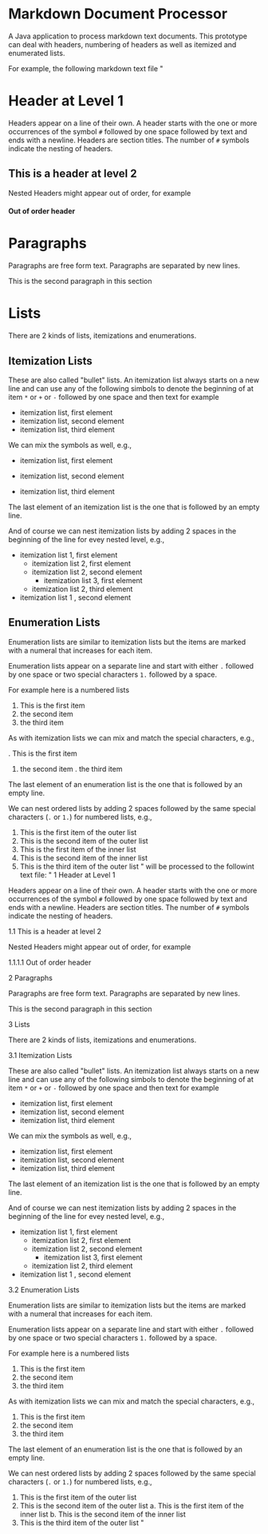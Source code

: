 # Markdown Document Processor

A Java application to process markdown text documents. This prototype can deal with headers, numbering of headers as well as itemized and enumerated lists.

For example, the following markdown text file
"
# Header at Level 1

Headers appear on a line of their own. A header starts with the one or
more occurrences of the symbol `#` followed
by one space followed by text and ends with a newline.
Headers are section titles. The number of `#` symbols indicate the
nesting of headers.

## This is a header at level 2 

Nested Headers might appear out of order, for example 

#### Out of order header 

# Paragraphs

Paragraphs are free form text. Paragraphs are separated by new lines. 

This is the second paragraph in this section

# Lists 

There are 2 kinds of lists, itemizations and enumerations.

## Itemization Lists

These are also called "bullet" lists. An itemization list always starts on a new line 
and can use any of the following simbols to denote the beginning of at item 
`*` or `+` or `-` followed by one space and then text for example 

* itemization list, first element 
* itemization list, second element 
* itemization list, third element 

We can mix the symbols as well, e.g., 

* itemization list, first element 
+ itemization list, second element 
- itemization list, third element 

The last element of an itemization list is the one that is followed 
by an empty line. 

And of course we can nest itemization lists by adding 2 spaces in the beginning 
of the line for evey nested level, e.g., 

* itemization list 1, first element 
  * itemization list 2, first element 
  * itemization list 2, second element 
    * itemization list 3, first element 
  * itemization list 2, third element 
* itemization list 1 , second element 

## Enumeration  Lists 

Enumeration lists are similar to itemization lists but the items are marked with a numeral 
that increases for each item. 

Enumeration lists appear on a separate line and start with either `.` followed by one space 
or two special characters `1.` followed by a space. 

For example here is a numbered lists 

1. This is the first item 
1. the second item 
1. the third item

As with itemization lists we can mix and match the special characters, e.g., 

. This is the first item 
1. the second item 
. the third item

The last element of an enumeration list is the one that is followed by an empty 
line. 

We can nest ordered lists by adding 2 spaces followed by the same special
characters (`.` or `1.`) for numbered lists, e.g.,

1. This is the first item of the outer list 
1. This is the second item of the outer list 
  1. This is the first item of the inner list 
  1. This is the second item of the inner list 
1. This is the third item of the outer list
"
will be processed to the followint text file:
"
1 Header at Level 1

Headers appear on a line of their own. A header starts with the one or
more occurrences of the symbol `#` followed
by one space followed by text and ends with a newline.
Headers are section titles. The number of `#` symbols indicate the
nesting of headers.

1.1 This is a header at level 2 

Nested Headers might appear out of order, for example 

1.1.1.1 Out of order header 

2 Paragraphs

Paragraphs are free form text. Paragraphs are separated by new lines. 

This is the second paragraph in this section

3 Lists 

There are 2 kinds of lists, itemizations and enumerations.

3.1 Itemization Lists

These are also called "bullet" lists. An itemization list always starts on a new line 
and can use any of the following simbols to denote the beginning of at item 
`*` or `+` or `-` followed by one space and then text for example 

* itemization list, first element 
* itemization list, second element 
* itemization list, third element 

We can mix the symbols as well, e.g., 

* itemization list, first element 
* itemization list, second element 
* itemization list, third element 

The last element of an itemization list is the one that is followed 
by an empty line. 

And of course we can nest itemization lists by adding 2 spaces in the beginning 
of the line for evey nested level, e.g., 

* itemization list 1, first element 
  * itemization list 2, first element 
  * itemization list 2, second element 
    * itemization list 3, first element 
  * itemization list 2, third element 
* itemization list 1 , second element 

3.2 Enumeration  Lists 

Enumeration lists are similar to itemization lists but the items are marked with a numeral 
that increases for each item. 

Enumeration lists appear on a separate line and start with either `.` followed by one space 
or two special characters `1.` followed by a space. 

For example here is a numbered lists 

1. This is the first item 
2. the second item 
3. the third item

As with itemization lists we can mix and match the special characters, e.g., 

1. This is the first item 
2. the second item 
3. the third item

The last element of an enumeration list is the one that is followed by an empty 
line. 

We can nest ordered lists by adding 2 spaces followed by the same special
characters (`.` or `1.`) for numbered lists, e.g.,

1. This is the first item of the outer list 
2. This is the second item of the outer list 
  a. This is the first item of the inner list 
  b. This is the second item of the inner list 
3. This is the third item of the outer list
"
